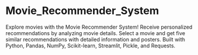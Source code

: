 # Movie_Recommender_System
 Explore movies with the Movie Recommender System! Receive personalized recommendations by analyzing movie details. Select a movie and get five similar recommendations with detailed information and posters. Built with Python, Pandas, NumPy, Scikit-learn, Streamlit, Pickle, and Requests.
